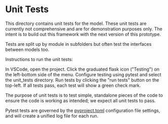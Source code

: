 # Unit Tests

This directory contains unit tests for the model. These unit tests are currently not comprehensive and are for demonstration purposes only. The intent is to build out this framework with the next version of this prototype.  

Tests are split up by module in subfolders but often test the interfaces between models too. 

Instructions to run the unit tests: 

In VSCode, open the project. Click the graduated flask icon ("Testing") on the left-bottom side of the menu. Configure testing using pytest and select the unit_tests directory. Run tests by clicking the "run tests" button on the top-left. If all tests pass, each test will show a green check mark. 

The purpose of unit tests is to test simple, standalone pieces of the code to ensure the code is working as intended; we expect all unit tests to pass. 

Pytest tests are governed by the [pyproject.toml](/pyproject.toml) configuration file settings, and will create a unified log file for each run.

